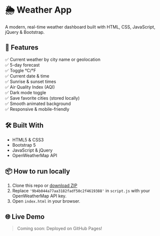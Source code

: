 # 🌦 Weather App

A modern, real-time weather dashboard built with HTML, CSS, JavaScript, jQuery & Bootstrap.

## 🚀 Features
✅ Current weather by city name or geolocation  
✅ 5-day forecast  
✅ Toggle °C/°F  
✅ Current date & time  
✅ Sunrise & sunset times  
✅ Air Quality Index (AQI)  
✅ Dark mode toggle  
✅ Save favorite cities (stored locally)  
✅ Smooth animated background  
✅ Responsive & mobile-friendly

## 🛠 Built With
- HTML5 & CSS3
- Bootstrap 5
- JavaScript & jQuery
- OpenWeatherMap API

## 📦 How to run locally
1. Clone this repo or [download ZIP](#)
2. Replace `'9b4b044a77aa3182fadf50c2f4619388'` in `script.js` with your OpenWeatherMap API key.
3. Open `index.html` in your browser.

## 🌐 Live Demo
> Coming soon: Deployed on GitHub Pages!
